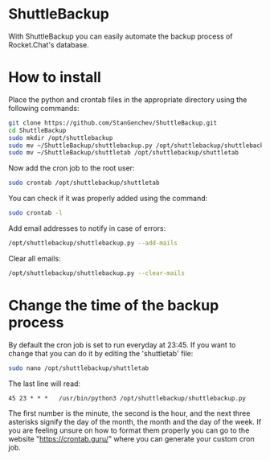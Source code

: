 # ShuttleBackup
With ShuttleBackup you can easily automate the backup process of Rocket.Chat's database.

# How to install
Place the python and crontab files in the appropriate directory using the following commands:
```bash
git clone https://github.com/StanGenchev/ShuttleBackup.git
cd ShuttleBackup
sudo mkdir /opt/shuttlebackup
sudo mv ~/ShuttleBackup/shuttlebackup.py /opt/shuttlebackup/shuttlebackup.py
sudo mv ~/ShuttleBackup/shuttletab /opt/shuttlebackup/shuttletab
```

Now add the cron job to the root user:
```bash
sudo crontab /opt/shuttlebackup/shuttletab
```

You can check if it was properly added using the command:
```bash
sudo crontab -l
```

Add email addresses to notify in case of errors:
```bash
/opt/shuttlebackup/shuttlebackup.py --add-mails
```

Clear all emails:
```bash
/opt/shuttlebackup/shuttlebackup.py --clear-mails
```

# Change the time of the backup process

By default the cron job is set to run everyday at 23:45.
If you want to change that you can do it by editing the 'shuttletab' file:
```bash
sudo nano /opt/shuttlebackup/shuttletab
```
The last line will read:
```
45 23 * * *   /usr/bin/python3 /opt/shuttlebackup/shuttlebackup.py
```
The first number is the minute, the second is the hour, and the next three asterisks signify the day of the month, the month and the day of the week.
If you are feeling unsure on how to format them properly you can go to the website "https://crontab.guru/" where you can generate your custom cron job.
